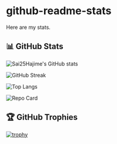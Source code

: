 # github-readme-stats
Here are my stats.

## 📊 GitHub Stats

![Sai25Hajime's GitHub stats](https://github-readme-stats.vercel.app/api?username=Sai25Hajime&show_icons=true&theme=radical)

![GitHub Streak](https://streak-stats.demolab.com/?user=Sai25Hajime&theme=radical)

![Top Langs](https://github-readme-stats.vercel.app/api/top-langs/?username=Sai25Hajime&layout=compact&theme=radical)

![Repo Card](https://github-readme-stats.vercel.app/api/pin/?username=Sai25Hajime&repo=github-readme-stats&show_owner=true)


## 🏆 GitHub Trophies
[![trophy](https://github-profile-trophy.vercel.app/?username=Sai25Hajime&theme=radical)](https://github.com/ryo-ma/github-profile-trophy)
